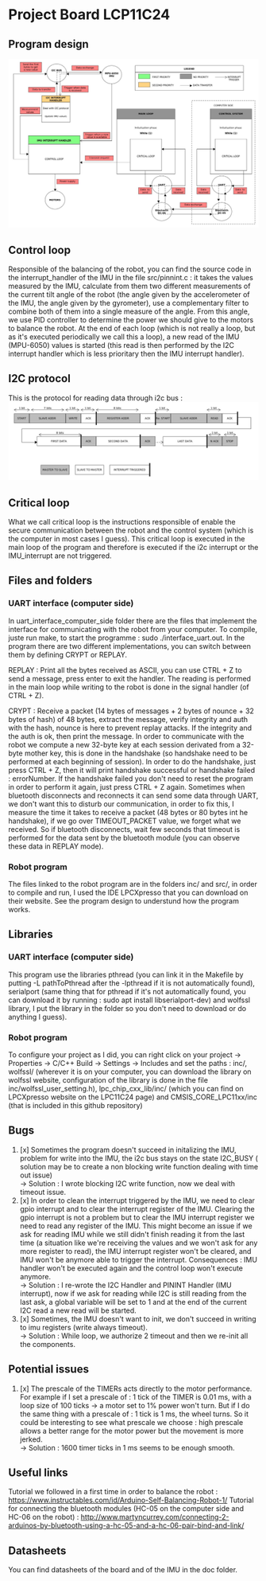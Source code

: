 # Project Board LCP11C24

## Program design
![program activity](final_architecture.jpg)

## Control loop

Responsible of the balancing of the robot, you can find the source code in the interrupt_handler of the IMU in the file src/pinnint.c :
it takes the values measured by the IMU, calculate from them two different measurements of the current tilt angle of the robot (the angle given by the accelerometer of the IMU, the angle given by the gyrometer), use a complementary filter to combine both of them into a single measure of the angle. From this angle, we use PID controller to determine the power we should give to the motors to balance the robot. At the end of each loop (which is not really a loop, but as it's executed periodically we call this a loop), a new read of the IMU (MPU-6050) values is started (this read is then performed by the I2C interrupt handler which is less prioritary then the IMU interrupt handler).

## I2C protocol

This is the protocol for reading data through i2c bus :
![program activity](i2c_protocol.jpg)

## Critical loop

What we call critical loop is the instructions responsible of enable the secure communication between the robot and the control system (which is the computer in most cases I guess). This critical loop is executed in the main loop of the program and therefore is executed if the i2c interrupt or the IMU_interrupt are not triggered. 

## Files and folders

### UART interface (computer side)

In uart_interface_computer_side folder there are the files that implement the interface for communicating with the robot from your computer. To compile, juste run make, to start the programme : sudo ./interface_uart.out. In the program there are two different implementations, you can switch between them by defining CRYPT or REPLAY.  
  
REPLAY : Print all the bytes received as ASCII, you can use CTRL + Z to send a message, press enter to exit the handler. The reading is performed in the main loop while writing to the robot is done in the signal handler (of CTRL + Z).  

CRYPT : Receive a packet (14 bytes of messages + 2 bytes of nounce + 32 bytes of hash) of 48 bytes, extract the message, verify integrity and auth with the hash, nounce is here to prevent replay attacks. If the integrity and the auth is ok, then print the message. In order to communicate with the robot we compute a new 32-byte key at each session derivated from a 32-byte mother key, this is done in the handshake (so handshake need to be performed at each beginning of session). In order to do the handshake, just press CTRL + Z, then it will print handshake successful or handshake failed : errorNumber. If the handshake failed you don't need to reset the program in order to perform it again, just press CTRL + Z again. Sometimes when bluetooth disconnects and reconnects it can send some data through UART, we don't want this to disturb our communication, in order to fix this, I measure the time it takes to receive a packet (48 bytes or 80 bytes int he handshake), if we go over TIMEOUT_PACKET value, we forget what we received. So if bluetooth disconnects, wait few seconds that timeout is performed for the data sent by the bluetooth module (you can observe these data in REPLAY mode).

### Robot program

The files linked to the robot program are in the folders inc/ and src/, in order to compile and run, I used the IDE LPCXpresso that you can download on their website. See the program design to understund how the program works.

## Libraries

### UART interface (computer side)

This program use the libraries pthread (you can link it in the Makefile by putting -L pathToPthread after the -lpthread if it is not automatically found), serialport (same thing that for pthread if it's not automatically found, you can download it by running : sudo apt install libserialport-dev) and wolfssl library, I put the library in the folder so you don't need to download or do anything I guess).  

### Robot program

To configure your project as I did, you can right click on your project -> Properties -> C/C++ Build -> Settings -> Includes and set the paths : inc/, wolfssl/ (wherever it is on your computer, you can download the library on wolfssl website, configuration of the library is done in the file inc/wolfssl_user_setting.h), lpc_chip_cxx_lib/inc/ (which you can find on LPCXpresso website on the LPC11C24 page) and CMSIS_CORE_LPC11xx/inc (that is included in this github repository)


## Bugs

1. [x] Sometimes the program doesn't succeed in initalizing the IMU, problem for write into the IMU, the i2c bus stays on the state I2C_BUSY ( solution may be to create a non blocking write function dealing with time out issue)  
&rarr; Solution : I wrote blocking I2C write function, now we deal with timeout issue.
2. [x] In order to clean the interrupt triggered by the IMU, we need to clear gpio interrupt and to clear the interrupt register of the IMU. Clearing the gpio interrupt is not a problem but to clear the IMU interrupt register we need to read any register of the IMU. This might become an issue if we ask for reading IMU while we still didn't finish reading it from the last time (a situation like we're receiving the values and we won't ask for any more register to read), the IMU interrupt register won't be cleared, and IMU won't be anymore able to trigger the interrupt. Consequences : IMU handler won't be executed again and the control loop won't execute anymore.  
&rarr; Solution : I re-wrote the I2C Handler and PININT Handler (IMU interrupt), now if we ask for reading while I2C is still reading from the last ask, a global variable will be set to 1 and at the end of the current I2C read a new read will be started.
3. [x] Sometimes, the IMU doesn't want to init, we don't succeed in writing to imu registers (write always timeout).  
&rarr; Solution : While loop, we authorize 2 timeout and then we re-init all the components.


## Potential issues

1. [x] The prescale of the TIMERs acts directly to the motor performance. For example if I set a prescale of : 1 tick of the TIMER is 0.01 ms, with a loop size of 100 ticks -> a motor set to 1% power won't turn. But if I do the same thing with a prescale of : 1 tick is 1 ms, the wheel turns. So it could be interesting to see what prescale we choose : high prescale allows a better range for the motor power but the movement is more jerked.  
&rarr; Solution : 1600 timer ticks in 1 ms seems to be enough smooth. 

## Useful links

Tutorial we followed in a first time in order to balance the robot : https://www.instructables.com/id/Arduino-Self-Balancing-Robot-1/
Tutorial for connecting the bluetooth modules (HC-05 on the computer side and HC-06 on the robot) : http://www.martyncurrey.com/connecting-2-arduinos-by-bluetooth-using-a-hc-05-and-a-hc-06-pair-bind-and-link/

## Datasheets

You can find datasheets of the board and of the IMU in the doc folder.